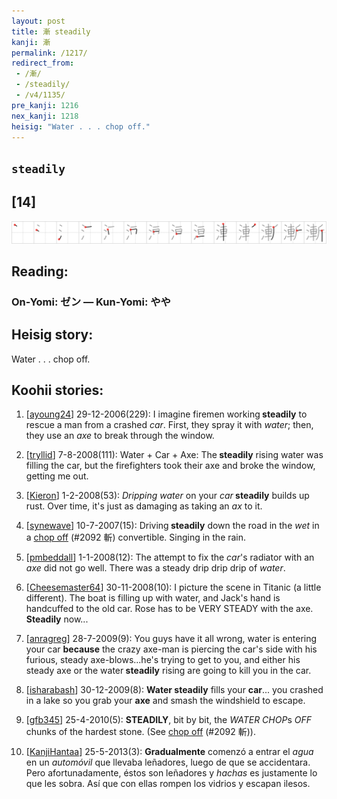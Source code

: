 ```yaml
---
layout: post
title: 漸 steadily
kanji: 漸
permalink: /1217/
redirect_from:
 - /漸/
 - /steadily/
 - /v4/1135/
pre_kanji: 1216
nex_kanji: 1218
heisig: "Water . . . chop off."
---
```


## `steadily`

## [14]

<div class="stroke"><img src="../images/E6BCB8.png" /></div>

## Reading:

### On-Yomi: ゼン &mdash; Kun-Yomi: やや

## Heisig story:

Water . . . chop off.

## Koohii stories:

1) [<a href="http://kanji.koohii.com/profile/ayoung24">ayoung24</a>] 29-12-2006(229): I imagine firemen working<strong> steadily</strong> to rescue a man from a crashed <em>car</em>. First, they spray it with <em>water</em>; then, they use an <em>axe</em> to break through the window.

2) [<a href="http://kanji.koohii.com/profile/tryllid">tryllid</a>] 7-8-2008(111): Water + Car + Axe: The<strong> steadily</strong> rising water was filling the car, but the firefighters took their axe and broke the window, getting me out.

3) [<a href="http://kanji.koohii.com/profile/Kieron">Kieron</a>] 1-2-2008(53): <em>Dripping water</em> on your <em>car</em><strong> steadily</strong> builds up rust. Over time, it&#039;s just as damaging as taking an <em>ax</em> to it.

4) [<a href="http://kanji.koohii.com/profile/synewave">synewave</a>] 10-7-2007(15): Driving<strong> steadily</strong> down the road in the <em>wet</em> in a <a href="../v4/2092">chop off</a> (#2092 斬) convertible. Singing in the rain.

5) [<a href="http://kanji.koohii.com/profile/pmbeddall">pmbeddall</a>] 1-1-2008(12): The attempt to fix the <em>car</em>&#039;s radiator with an <em>axe</em> did not go well. There was a steady drip drip drip of <em>water</em>.

6) [<a href="http://kanji.koohii.com/profile/Cheesemaster64">Cheesemaster64</a>] 30-11-2008(10): I picture the scene in Titanic (a little different). The boat is filling up with water, and Jack&#039;s hand is handcuffed to the old car. Rose has to be VERY STEADY with the axe.<strong> Steadily</strong> now...

7) [<a href="http://kanji.koohii.com/profile/anragreg">anragreg</a>] 28-7-2009(9): You guys have it all wrong, water is entering your car <strong>because</strong> the crazy axe-man is piercing the car&#039;s side with his furious, steady axe-blows...he&#039;s trying to get to you, and either his steady axe or the water<strong> steadily</strong> rising are going to kill you in the car.

8) [<a href="http://kanji.koohii.com/profile/isharabash">isharabash</a>] 30-12-2009(8): <strong>Water</strong><strong> steadily</strong> fills your <strong>car</strong>... you crashed in a lake so you grab your <strong>axe</strong> and smash the windshield to escape.

9) [<a href="http://kanji.koohii.com/profile/gfb345">gfb345</a>] 25-4-2010(5): <strong>STEADILY</strong>, bit by bit, the <em>WATER CHOP</em>s <em>OFF</em> chunks of the hardest stone. (See <a href="../v4/2092">chop off</a> (#2092 斬)).

10) [<a href="http://kanji.koohii.com/profile/KanjiHantaa">KanjiHantaa</a>] 25-5-2013(3): <strong>Gradualmente</strong> comenzó a entrar el <em>agua</em> en un <em>automóvil</em> que llevaba leñadores, luego de que se accidentara. Pero afortunadamente, éstos son leñadores y <em>hachas</em> es justamente lo que les sobra. Así que con ellas rompen los vidrios y escapan ilesos.

